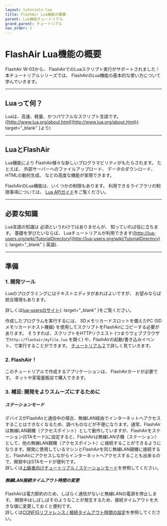 ```yaml
---
layout: tutorials-lua
title: FlashAir Lua機能の概要
parent: Lua機能チュートリアル
grand_parent: チュートリアル
nav_order: 1
---
```


# FlashAir Lua機能の概要

FlashAir W-03から、 FlashAirでのLuaスクリプト実行がサポートされました！<br>
本チュートリアルシリーズでは、 FlashAirのLua機能の基本的な使い方について学んでいきます。

---
## Luaって何？

Luaは、高速、軽量、かつパワフルなスクリプト言語です。 ([http://www.lua.org/about.html](http://www.lua.org/about.html){: target="_blank" }より)

---
## LuaとFlashAir

Lua機能により FlashAir様々な新しいプログラマビリティがもたらされます。 たとえば、 外部サーバーへのファイルアップロード、 データのダウンロード、 HTMLの動的生成、
などの高度な機能が実現できます。

FlashAirのLua機能は、いくつかの制限もあります。 利用できるライブラリの制限事項については、
[Lua APIガイド](../../api/lua/)をご覧ください。

---
## 必要な知識

Lua言語の知識は 必須というわけではありませんが、 知っていれば役に立ちます。 基礎を学びたいならば、 Luaチュートリアルが利用できます([http://lua-users.org/wiki/TutorialDirectory](http://lua-users.org/wiki/TutorialDirectory){: target="_blank" } 英語).

---
## 準備

### 1. 開発ツール

Luaのプログラミングにはテキストエディタがあればよいですが、 お望みならば統合環境もあります。

詳しくは[lua-usersのサイト](http://lua-users.org/wiki/LuaIntegratedDevelopmentEnvironments){: target="_blank" }をご覧ください。

作成したプログラムを実行するには、 SDメモリカードスロットを備えたPC (SDメモリカードホスト機器) を使用してスクリプトをFlashAirにコピーする必要があります。
そうすれば、スクリプトをHTTPリクエスト
(つまりウェブブラウザで`http://flashair/myfile.lua` を開く) や、FlashAirの起動/書き込みイベント、で実行することができます。
[チュートリアル２](2)で詳しく見ていきます。

### 2. FlashAir！

このチュートリアルで作成するアプリケーションは、 FlashAirカードが必要です。 ネットや家電量販店で購入できます。

### 3. 補足: 開発をよりスムーズにするために

##### ステーションモード
デバイスがFlashAirと通信中の場合、無線LAN経由でインターネットへアクセスすることはできなくなるため、調べものなどが不便になります。通常、FlashAirは無線LAN親機（アクセスポイント）として動作していますが、FlashAirをステーション(STAモード)に設定すると、FlashAirは無線LAN子機（ステーション）として、他の無線LAN親機（アクセスポイント）に接続することができるようになります。開発に使用しているマシンとFlashAirを同じ無線LAN親機に接続すると、FlashAirにアクセスしながらインターネットへアクセスすることも出来るので、開発中はSTAモードが便利です。<br>
詳しくは[上級者向けチュートリアル / ステーションモード](../advanced/1/)を参照してください。</dd>
##### 無線LAN接続タイムアウト時間の変更
FlashAirは電力節約のため、しばらく通信がないと無線LANの電源を停止します。 開発中はしばしばそのようなことが発生するため、接続タイムアウトを大きな値に変更しておくと便利です。<br>
詳しくは[CONFIGリファレンス / 接続タイムアウト時間の設定](../../api/config/#appautotime)を参照してください。